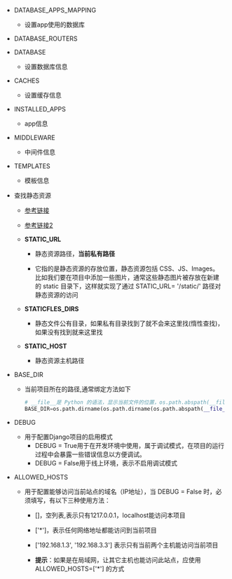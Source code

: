 - DATABASE_APPS_MAPPING
  - 设置app使用的数据库
- DATABASE_ROUTERS 
- DATABASE
  - 设置数据库信息
- CACHES
  - 设置缓存信息
- INSTALLED_APPS
  - app信息
- MIDDLEWARE
  - 中间件信息
- TEMPLATES
  - 模板信息

- 查找静态资源

  - [参考链接](https://blog.csdn.net/wangctes/article/details/89055771?ops_request_misc=%257B%2522request%255Fid%2522%253A%2522165692435016780366592153%2522%252C%2522scm%2522%253A%252220140713.130102334..%2522%257D&request_id=165692435016780366592153&biz_id=0&utm_medium=distribute.pc_search_result.none-task-blog-2~all~baidu_landing_v2~default-1-89055771-null-null.142^v30^pc_rank_34,185^v2^control&utm_term=STATIC_URL+STATIC_ROOT+STATICFILES_DIRS&spm=1018.2226.3001.4187)
  - [参考链接2](https://blog.csdn.net/cuisidong1997/article/details/117836447?spm=1001.2101.3001.6650.1&utm_medium=distribute.pc_relevant.none-task-blog-2%7Edefault%7EBlogCommendFromBaidu%7Edefault-1-117836447-blog-102022093.pc_relevant_default&depth_1-utm_source=distribute.pc_relevant.none-task-blog-2%7Edefault%7EBlogCommendFromBaidu%7Edefault-1-117836447-blog-102022093.pc_relevant_default&utm_relevant_index=2)
  - **STATIC_URL**

    - 静态资源路径，**当前私有路径**

    - 它指的是静态资源的存放位置，静态资源包括 CSS、JS、Images。比如我们要在项目中添加一些图片，通常这些静态图片被存放在新建的 static 目录下，这样就实现了通过 STATIC_URL= '/static/' 路径对静态资源的访问

  - **STATICFLES_DIRS**
    - 静态文件公有目录，如果私有目录找到了就不会来这里找(惰性查找)，如果没有找到就来这里找

  - **STATIC_HOST**
    - 静态资源主机路径

- BASE_DIR

  - 当前项目所在的路径,通常绑定方法如下

    ```python
    # __file__是 Python 的语法，显示当前文件的位置，os.path.abspath(__file__) 方法返回当前文件的绝对路径c
    BASE_DIR=os.path.dirname(os.path.dirname(os.path.abspath(__file__)))
    ```

- DEBUG
  - 用于配置Django项目的启用模式
    - DEBUG = True用于在开发环境中使用，属于调试模式，在项目的运行过程中会暴露一些错误信息以方便调试。
    - DEBUG = False用于线上环境，表示不启用调试模式

- ALLOWED_HOSTS

  - 用于配置能够访问当前站点的域名（IP地址），当 DEBUG = False 时，必须填写，有以下三种使用方法：

    - []，空列表,表示只有1217.0.0.1，localhost能访问本项目
    - ['*']，表示任何网络地址都能访问到当前项目
    - ['192.168.1.3', '192.168.3.3'] 表示只有当前两个主机能访问当前项目

    - **提示**：如果是在局域网，让其它主机也能访问此站点，应使用 ALLOWED_HOSTS=['*'] 的方式